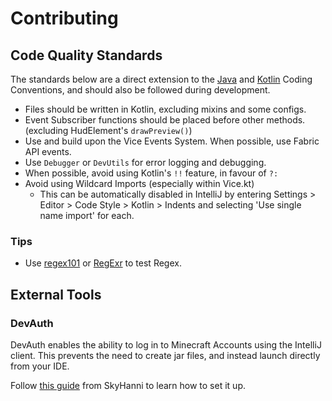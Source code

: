 # Contributing

## Code Quality Standards
The standards below are a direct extension to the [Java](https://www.oracle.com/java/technologies/javase/codeconventions-contents.html) and [Kotlin](https://kotlinlang.org/docs/coding-conventions.html) Coding Conventions, and should also be followed during development. 

- Files should be written in Kotlin, excluding mixins and some configs.
- Event Subscriber functions should be placed before other methods. (excluding HudElement's `drawPreview()`)
- Use and build upon the Vice Events System. When possible, use Fabric API events.
- Use `Debugger` or `DevUtils` for error logging and debugging.
- When possible, avoid using Kotlin's `!!` feature, in favour of `?:`
- Avoid using Wildcard Imports (especially within Vice.kt)
    - This can be automatically disabled in IntelliJ by entering Settings > Editor > Code Style > Kotlin > Indents and selecting 'Use single name import' for each.

### Tips
- Use [regex101](https://regex101.com/) or [RegExr](https://regexr.com/) to test Regex.

## External Tools
### DevAuth
DevAuth enables the ability to log in to Minecraft Accounts using the IntelliJ client. This prevents the need to create jar files, and instead launch directly from your IDE.

Follow [this guide](https://www.oracle.com/java/technologies/javase/codeconventions-contents.html) from SkyHanni to learn how to set it up.
